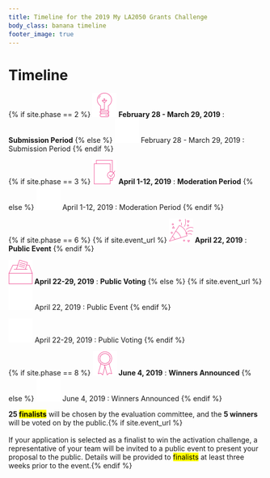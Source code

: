 ```yaml
---
title: Timeline for the 2019 My LA2050 Grants Challenge
body_class: banana timeline
footer_image: true
---
```


# Timeline

<div class="standard-section timeline"><div markdown="1">

{% if site.phase == 2 %}
**![](/assets/images/timeline/strawberry/submission.svg) February 28 - March 29, 2019**
: **Submission Period**
{% else %}
![](/assets/images/timeline/submission.svg) February 28 - March 29, 2019
: Submission Period
{% endif %}

{% if site.phase == 3 %}
**![](/assets/images/timeline/strawberry/moderation.svg) April 1-12, 2019**
: **Moderation Period**
{% else %}
![](/assets/images/timeline/moderation.svg) April 1-12, 2019
: Moderation Period
{% endif %}

{% if site.phase == 6 %}
{% if site.event_url %}
**![](/assets/images/timeline/strawberry/event.svg) April 22, 2019**
: **Public Event**
{% endif %}

**![](/assets/images/timeline/strawberry/voting.svg) April 22-29, 2019**
: **Public Voting**
{% else %}
{% if site.event_url %}
![](/assets/images/timeline/event.svg) April 22, 2019
: Public Event
{% endif %}

![](/assets/images/timeline/voting.svg) April 22-29, 2019
: Public Voting
{% endif %}

{% if site.phase == 8 %}
**![](/assets/images/timeline/strawberry/winners.svg) June 4, 2019**
: **Winners Announced**
{% else %}
![](/assets/images/timeline/winners.svg) June 4, 2019
: Winners Announced
{% endif %}

**25 <mark>finalists</mark>** will be chosen by the evaluation committee, and the <span class="avoid-break">**5 winners** will be voted on by the public.</span>{% if site.event_url %}<br /><br />If your application is selected as a finalist to win the activation challenge, a representative of your team will be invited to a public event to present your proposal to the public. Details will be provided to <mark>finalists</mark> at least three weeks prior to the event.{% endif %}

</div></div>
